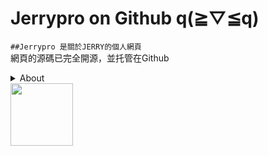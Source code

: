 Jerrypro on Github q(≧▽≦q)
====
``##Jerrypro 是關於JERRY的個人網頁``  
網頁的源碼已完全開源，並托管在Github  

<details><summary>About</summary>
<p>

```
   DNS Manage: Cloudflare - https://www.cloudflare.com/zh-tw/
```
```
   Domain: Godaddy - https://hk.godaddy.com/en
```
```
   Web Host: Github pages - https://pages.github.com/
```

</p>
</details>

<img src="https://jerryis-strong.github.io/jerrypro/Resources/Bgimg/02.png" width="100px">
